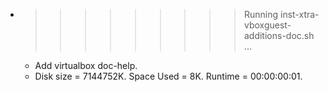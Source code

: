 * >>>>>>>>> Running inst-xtra-vboxguest-additions-doc.sh ...
  * Add virtualbox doc-help.
  * Disk size = 7144752K. Space Used = 8K. Runtime = 00:00:00:01.
